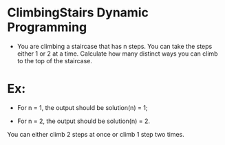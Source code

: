# ClimbingStairs Dynamic Programming

- You are climbing a staircase that has n steps. You can take the steps either 1 or 2 at a time. Calculate how many distinct ways you can climb to the top of the staircase.

# Ex: 

- For n = 1, the output should be
solution(n) = 1;

- For n = 2, the output should be
solution(n) = 2.

You can either climb 2 steps at once or climb 1 step two times.
